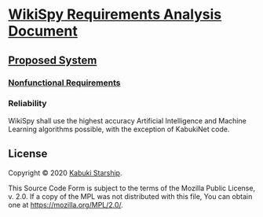 # [WikiSpy Requirements Analysis Document](../../)

## [Proposed System](../)

### [Nonfunctional Requirements](./)

### Reliability

WikiSpy shall use the highest accuracy Artificial Intelligence and Machine Learning algorithms possible, with the exception of KabukiNet code.

## License

Copyright © 2020 [Kabuki Starship](https://kabukistarship.com).

This Source Code Form is subject to the terms of the Mozilla Public License, v. 2.0. If a copy of the MPL was not distributed with this file, You can obtain one at <https://mozilla.org/MPL/2.0/>.
